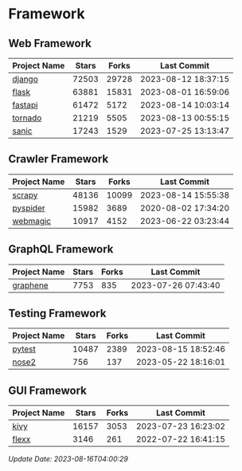 # Framework

## Web Framework
| Project Name | Stars | Forks | Last Commit |
| ------------ | ----- | ----- | ----------- |
| [django](https://github.com/django/django) | 72503 | 29728 | 2023-08-12 18:37:15 |
| [flask](https://github.com/pallets/flask) | 63881 | 15831 | 2023-08-01 16:59:06 |
| [fastapi](https://github.com/tiangolo/fastapi) | 61472 | 5172 | 2023-08-14 10:03:14 |
| [tornado](https://github.com/tornadoweb/tornado) | 21219 | 5505 | 2023-08-13 00:55:15 |
| [sanic](https://github.com/sanic-org/sanic) | 17243 | 1529 | 2023-07-25 13:13:47 |

## Crawler Framework
| Project Name | Stars | Forks | Last Commit |
| ------------ | ----- | ----- | ----------- |
| [scrapy](https://github.com/scrapy/scrapy) | 48136 | 10099 | 2023-08-14 15:55:38 |
| [pyspider](https://github.com/binux/pyspider) | 15982 | 3689 | 2020-08-02 17:34:20 |
| [webmagic](https://github.com/code4craft/webmagic) | 10917 | 4152 | 2023-06-22 03:23:44 |

## GraphQL Framework
| Project Name | Stars | Forks | Last Commit |
| ------------ | ----- | ----- | ----------- |
| [graphene](https://github.com/graphql-python/graphene) | 7753 | 835 | 2023-07-26 07:43:40 |

## Testing Framework
| Project Name | Stars | Forks | Last Commit |
| ------------ | ----- | ----- | ----------- |
| [pytest](https://github.com/pytest-dev/pytest) | 10487 | 2389 | 2023-08-15 18:52:46 |
| [nose2](https://github.com/nose-devs/nose2) | 756 | 137 | 2023-05-22 18:16:01 |

## GUI Framework
| Project Name | Stars | Forks | Last Commit |
| ------------ | ----- | ----- | ----------- |
| [kivy](https://github.com/kivy/kivy) | 16157 | 3053 | 2023-07-23 16:23:02 |
| [flexx](https://github.com/flexxui/flexx) | 3146 | 261 | 2022-07-22 16:41:15 |

*Update Date: 2023-08-16T04:00:29*